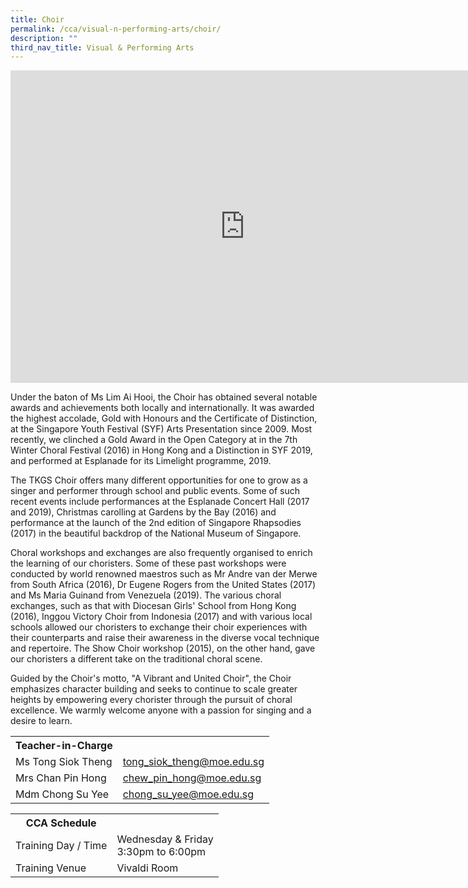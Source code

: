 ```yaml
---
title: Choir
permalink: /cca/visual-n-performing-arts/choir/
description: ""
third_nav_title: Visual & Performing Arts
---
```

<head>
<style>
table {
  border-collapse: collapse;
  width: 100%;
}

th, td {
  padding: 8px;
  text-align: left;
  border-bottom: 1px solid #ddd;
}

tr:hover {background-color: #F5F5DC;}
</style>
</head>

<iframe src="https://docs.google.com/presentation/d/e/2PACX-1vT_5z2_tY9JvbxyIbInqdhvZOhoK7N4CcIqhfMaEBtmYjPEnlEYMxXMYY-XkT3ETjq_h-vo70J3QZSI/embed?start=false&loop=false&delayms=10000" frameborder="0" width="750" height="500" allowfullscreen="true"></iframe>

<p>Under the baton of Ms Lim Ai Hooi, the Choir has obtained several notable awards and achievements both locally and internationally. It was awarded the highest accolade, Gold with Honours and the Certificate of Distinction, at the Singapore Youth Festival (SYF) Arts Presentation since 2009. Most recently, we clinched a Gold Award in the Open Category at in the 7th Winter Choral Festival (2016) in Hong Kong and a Distinction in SYF 2019, and performed at Esplanade for its Limelight programme, 2019.</p>
<p>The TKGS Choir offers many different opportunities for one to grow as a singer and performer through school and public events. Some of such recent events include performances at the Esplanade Concert Hall (2017 and 2019), Christmas carolling at Gardens by the Bay (2016) and performance at the launch of the 2nd edition of Singapore Rhapsodies (2017) in the beautiful backdrop of the National Museum of Singapore.&nbsp;</p>
<p>Choral workshops and exchanges are also frequently organised to enrich the learning of our choristers. Some of these past workshops were conducted by world renowned maestros such as Mr Andre van der Merwe from South Africa (2016), Dr Eugene Rogers from the United States (2017) and Ms Maria Guinand from Venezuela (2019). The various choral exchanges, such as that with Diocesan Girls' School from Hong Kong (2016), Inggou Victory Choir from Indonesia (2017) and with various local schools allowed our choristers to exchange their choir experiences with their counterparts and raise their awareness in the diverse vocal technique and repertoire. The Show Choir workshop (2015), on the other hand, gave our choristers a different take on the traditional choral scene.</p>
<p>Guided by the Choir's motto, "A Vibrant and United Choir", the Choir emphasizes character building and seeks to continue to scale greater heights by empowering every chorister through the pursuit of choral excellence. We warmly welcome anyone with a passion for singing and a desire to learn.</p>

<table>
	<tbody>
		<tr>
			<th colspan="1">Teacher-in-Charge</th>
</tr>
		<tr>
	<td rowspan="1">Ms Tong Siok Theng </td>
 <td><a target="" href="mailto:tong_siok_theng@moe.edu.sg">tong_siok_theng@moe.edu.sg</a></td>
	 	</tr>
<tr>
	<td rowspan="1">Mrs Chan Pin Hong</td>
 <td><a target="" href="mailto:chew_pin_hong@moe.edu.sg">chew_pin_hong@moe.edu.sg</a></td>
	 	</tr>
		<tr>
	<td rowspan="1">Mdm Chong Su Yee </td>
 <td><a target="" href="mailto:chong_su_yee@moe.edu.sg">chong_su_yee@moe.edu.sg</a></td>
	 	</tr>
	</tbody>
	</table>
		<table>
	<tbody>
		<tr>
			<th colspan="1">CCA Schedule</th>
</tr>
		<tr>
	<td rowspan="1"> Training Day / Time</td>
<td>Wednesday &amp; Friday<br>
	3:30pm to 6:00pm
		</td>
	 	</tr>
<tr>
	<td rowspan="1">Training Venue</td>
 <td rowspan="1">Vivaldi Room</td>
	</tr>
</tbody>
		</table>
